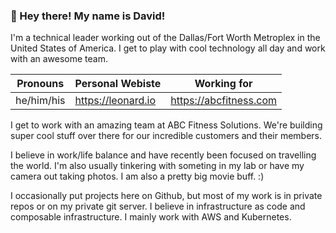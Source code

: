 ### :wave: Hey there! My name is David!

I'm a technical leader working out of the Dallas/Fort Worth Metroplex in the United States of America. I get to play with cool technology all day and work with an awesome team.

Pronouns   | Personal Webiste     | Working for
-----------|----------------------|------------
he/him/his | https://leonard.io | https://abcfitness.com

I get to work with an amazing team at ABC Fitness Solutions. We're building super cool stuff over there for our incredible customers and their members. 

I believe in work/life balance and have recently been focused on travelling the world. I'm also usually tinkering with someting in my lab or have my camera out taking photos. I am also a pretty big movie buff. :) 

I occasionally put projects here on Github, but most of my work is in private repos or on my private git server. I believe in infrastructure as code and composable infrastructure. I mainly work with AWS and Kubernetes.
